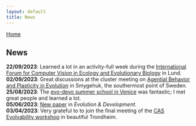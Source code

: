 ```yaml
---
layout: default
title: News
---
```


[Home](./)

## News

**22/09/2023**: Learned a lot in an activity-full week during the [International Forum for Computer Vision in Ecology and Evolutionary Biology](https://cv-eeb.netlify.app/) in Lund.\
**02/09/2023**: Great discussions at the cluster meeting on [Agential Behavior and Plasticity in Evolution](https://www.biologicalpurpose.org/cluster/agential-behavior-and-plasticity-evolution) in Smygehuk, the southermost point of Sweden.\
**25/08/2023**: The [evo-devo summer school in Venice](https://meetings.embo.org/event/23-evolution-venice) was fantastic; I met great people and learned a lot.\
**05/06/2023**: [New paper](https://onlinelibrary.wiley.com/doi/full/10.1111/ede.12449) in *Evolution & Development*.\
**03/04/2023**: Very grateful to to join the final meeting of the [CAS Evolvability workshop](https://cas-nor.no/news/publication-evolvability-unifying-concept-evolutionary-biology) in beautiful Trondheim.
